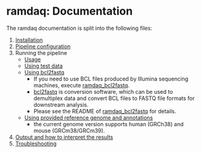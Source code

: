 # ramdaq: Documentation

The ramdaq documentation is split into the following files:

1. [Installation](https://nf-co.re/usage/installation)
2. [Pipeline configuration](https://nf-co.re/usage/adding_own_config)
3. Running the pipeline
    * [Usage](usage.md)
    * [Using test data](test_data.md)
    * [Using bcl2fastq](https://github.com/rikenbit/ramdaq_bcl2fastq)
        * If you need to use BCL files produced by Illumina sequencing machines, execute [ramdaq_bcl2fastq](https://github.com/rikenbit/ramdaq_bcl2fastq).
        * [bcl2fastq](https://support.illumina.com/sequencing/sequencing_software/bcl2fastq-conversion-software.html) is conversion software, which can be used to demultiplex data and convert BCL files to FASTQ file formats for downstream analysis.
        * Please see the README of [ramdaq_bcl2fastq](https://github.com/rikenbit/ramdaq_bcl2fastq) for details.
    * [Using provided reference genome and annotations](local_annotation.md)
        * the current genome version supports human (GRCh38) and mouse (GRCm38/GRCm39).
4. [Output and how to interpret the results](output.md)
5. [Troubleshooting](https://nf-co.re/usage/troubleshooting)

